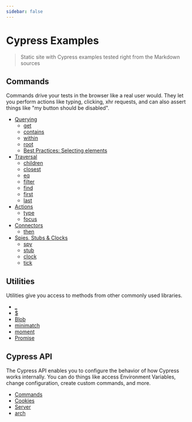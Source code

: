```yaml
---
sidebar: false
---
```


# Cypress Examples

> Static site with Cypress examples tested right from the Markdown sources

## Commands

Commands drive your tests in the browser like a real user would. They let you perform actions like typing, clicking, xhr requests, and can also assert things like "my button should be disabled".

- [Querying](./commands/querying.md)
  - [get](./commands/querying.md#cy-get)
  - [contains](./commands/querying.md#cy-contains)
  - [within](./commands/querying.md#within)
  - [root](./commands/querying.md#root)
  - [Best Practices: Selecting elements](./commands/querying.md#best-practices-selecting-elements)
- [Traversal](./commands/traversal.md)
  - [children](./commands/traversal.md#children)
  - [closest](./commands/traversal.md#closest)
  - [eq](./commands/traversal.md#eq)
  - [filter](./commands/traversal.md#filter)
  - [find](./commands/traversal.md#find)
  - [first](./commands/traversal.md#first)
  - [last](./commands/traversal.md#last)
- [Actions](./commands/actions.md)
  - [type](./commands/actions.md#type)
  - [focus](./commands/actions.md#focus)
- [Connectors](./commands/connectors.md)
  - [then](./commands/connectors.md#then)
- [Spies, Stubs & Clocks](./commands/spies_stubs_clocks.md)
  - [spy](./commands/spies_stubs_clocks.md#cy-spy)
  - [stub](./commands/spies_stubs_clocks.md#cy-stub)
  - [clock](./commands/spies_stubs_clocks.md#cy-clock)
  - [tick](./commands/spies_stubs_clocks.md#cy-tick)

## Utilities

Utilities give you access to methods from other commonly used libraries.

- [\_](./utilities/index.md#cypress)
- [\$](./utilities/index.md#cypress-2)
- [Blob](./utilities/index.md#cypress-blob)
- [minimatch](./utilities/index.md#cypress-minimatch)
- [moment](./utilities/index.md#cypress-moment)
- [Promise](./utilities/index.md#cypress-promise)

## Cypress API

The Cypress API enables you to configure the behavior of how Cypress works internally. You can do things like access Environment Variables, change configuration, create custom commands, and more.

- [Commands](./cypress-api/index.md#cypress-commands-add)
- [Cookies](./cypress-api/index.md#cypress-cookies-debug)
- [Server](./cypress-api/index.md#cypress-server-default)
- [arch](./cypress-api/index.md#cypress-arch)
